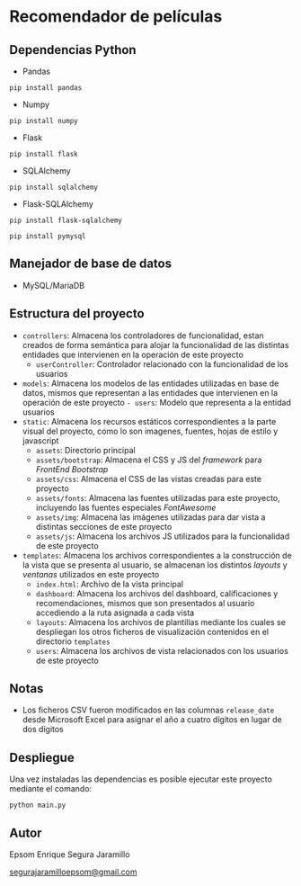 # Recomendador de películas
## Dependencias Python
- Pandas

```terminal 
pip install pandas
```

- Numpy

```terminal 
pip install numpy
```

- Flask

```terminal 
pip install flask
```
- SQLAlchemy

```terminal
pip install sqlalchemy
```
- Flask-SQLAlchemy

```terminal
pip install flask-sqlalchemy
````
```terminal
pip install pymysql
```


## Manejador de base de datos
- MySQL/MariaDB

## Estructura del proyecto
- `controllers`: Almacena los controladores de funcionalidad, estan creados de forma semántica para alojar la funcionalidad de las distintas entidades que intervienen en la operación de este proyecto
    - `userController`: Controlador relacionado con la funcionalidad de los usuarios
- `models`: Almacena los modelos de las entidades utilizadas en base de datos, mismos que representan a las entidades que intervienen en la operación de este proyecto
    `- users`: Modelo que representa a la entidad usuarios
- `static`: Almacena los recursos estáticos correspondientes a la parte visual del proyecto, como lo son imagenes, fuentes, hojas de estilo y javascript
    - `assets`: Directorio principal
    - `assets/bootstrap`: Almacena el CSS y JS del <i>framework</i> para <i>FrontEnd Bootstrap</i>
    - `assets/css`: Almacena el CSS de las vistas creadas para este proyecto 
    - `assets/fonts`: Almacena las fuentes utilizadas para este proyecto, incluyendo las fuentes especiales <i>FontAwesome</i>
    - `assets/img`: Almacena las imágenes utilizadas para dar vista a distintas secciones de este proyecto
    - `assets/js`:  Almacena los archivos JS utilizados para la funcionalidad de este proyecto
- `templates`: Almacena los archivos correspondientes a la construcción de la vista que se presenta al usuario, se almacenan los distintos <i>layouts</i> y <i>ventanas</i> utilizados en este proyecto
    - `index.html`: Archivo de la vista principal
    - `dashboard`: Almacena los archivos del dashboard, calificaciones y recomendaciones, mismos que son presentados al usuario accediendo a la ruta asignada a cada vista
    - `layouts`: Almacena los archivos de plantillas mediante los cuales se despliegan los otros ficheros de visualización contenidos en el directorio `templates`
    - `users`: Almacena los archivos de vista relacionados con los usuarios de este proyecto

## Notas
- Los ficheros CSV fueron modificados en las columnas `release_date` desde Microsoft Excel para asignar el año a cuatro dígitos en lugar de dos dígitos

## Despliegue
Una vez instaladas las dependencias es posible ejecutar este proyecto mediante el comando:

```terminal 
python main.py
```

## Autor
Epsom Enrique Segura Jaramillo

segurajaramilloepsom@gmail.com